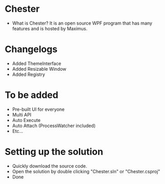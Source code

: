 # Chester
- What is Chester? It is an open source WPF program that has many features and is hosted by Maximus.

# Changelogs
- Added ThemeInterface
- Added Resizable Window
- Added Registry

# To be added
- Pre-built UI for everyone
- Multi API
- Auto Execute
- Auto Attach (ProcessWatcher included)
- Etc...

# Setting up the solution
- Quickly download the source code.
- Open the solution by double clicking "Chester.sln" or "Chester.csproj"
- Done
